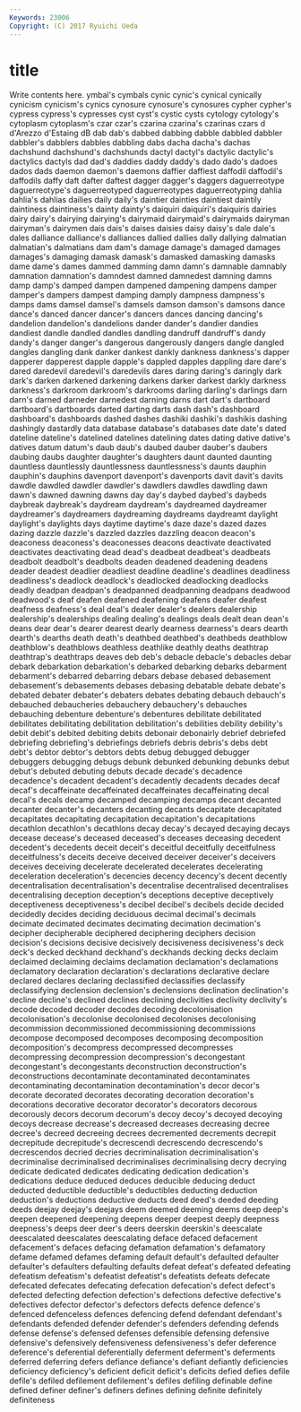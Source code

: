 ```yaml
---
Keywords: 23006 
Copyright: (C) 2017 Ryuichi Ueda
---
```


# title

Write contents here.
ymbal's cymbals cynic cynic's cynical cynically cynicism
cynicism's cynics cynosure cynosure's cynosures cypher cypher's cypress cypress's cypresses
cyst cyst's cystic cysts cytology cytology's cytoplasm cytoplasm's czar czar's
czarina czarina's czarinas czars d d'Arezzo d'Estaing dB dab dab's
dabbed dabbing dabble dabbled dabbler dabbler's dabblers dabbles dabbling dabs
dacha dacha's dachas dachshund dachshund's dachshunds dactyl dactyl's dactylic dactylic's
dactylics dactyls dad dad's daddies daddy daddy's dado dado's dadoes
dados dads daemon daemon's daemons daffier daffiest daffodil daffodil's daffodils
daffy daft dafter daftest dagger dagger's daggers daguerreotype daguerreotype's daguerreotyped
daguerreotypes daguerreotyping dahlia dahlia's dahlias dailies daily daily's daintier dainties
daintiest daintily daintiness daintiness's dainty dainty's daiquiri daiquiri's daiquiris dairies
dairy dairy's dairying dairying's dairymaid dairymaid's dairymaids dairyman dairyman's dairymen
dais dais's daises daisies daisy daisy's dale dale's dales dalliance
dalliance's dalliances dallied dallies dally dallying dalmatian dalmatian's dalmatians dam
dam's damage damage's damaged damages damages's damaging damask damask's damasked
damasking damasks dame dame's dames dammed damming damn damn's damnable
damnably damnation damnation's damndest damned damnedest damning damns damp damp's
damped dampen dampened dampening dampens damper damper's dampers dampest damping
damply dampness dampness's damps dams damsel damsel's damsels damson damson's
damsons dance dance's danced dancer dancer's dancers dances dancing dancing's
dandelion dandelion's dandelions dander dander's dandier dandies dandiest dandle dandled
dandles dandling dandruff dandruff's dandy dandy's danger danger's dangerous dangerously
dangers dangle dangled dangles dangling dank danker dankest dankly dankness
dankness's dapper dapperer dapperest dapple dapple's dappled dapples dappling dare
dare's dared daredevil daredevil's daredevils dares daring daring's daringly dark
dark's darken darkened darkening darkens darker darkest darkly darkness darkness's
darkroom darkroom's darkrooms darling darling's darlings darn darn's darned darneder
darnedest darning darns dart dart's dartboard dartboard's dartboards darted darting
darts dash dash's dashboard dashboard's dashboards dashed dashes dashiki dashiki's
dashikis dashing dashingly dastardly data database database's databases date date's
dated dateline dateline's datelined datelines datelining dates dating dative dative's
datives datum datum's daub daub's daubed dauber dauber's daubers daubing
daubs daughter daughter's daughters daunt daunted daunting dauntless dauntlessly dauntlessness
dauntlessness's daunts dauphin dauphin's dauphins davenport davenport's davenports davit davit's
davits dawdle dawdled dawdler dawdler's dawdlers dawdles dawdling dawn dawn's
dawned dawning dawns day day's daybed daybed's daybeds daybreak daybreak's
daydream daydream's daydreamed daydreamer daydreamer's daydreamers daydreaming daydreams daydreamt daylight
daylight's daylights days daytime daytime's daze daze's dazed dazes dazing
dazzle dazzle's dazzled dazzles dazzling deacon deacon's deaconess deaconess's deaconesses
deacons deactivate deactivated deactivates deactivating dead dead's deadbeat deadbeat's deadbeats
deadbolt deadbolt's deadbolts deaden deadened deadening deadens deader deadest deadlier
deadliest deadline deadline's deadlines deadliness deadliness's deadlock deadlock's deadlocked deadlocking
deadlocks deadly deadpan deadpan's deadpanned deadpanning deadpans deadwood deadwood's deaf
deafen deafened deafening deafens deafer deafest deafness deafness's deal deal's
dealer dealer's dealers dealership dealership's dealerships dealing dealing's dealings deals
dealt dean dean's deans dear dear's dearer dearest dearly dearness
dearness's dears dearth dearth's dearths death death's deathbed deathbed's deathbeds
deathblow deathblow's deathblows deathless deathlike deathly deaths deathtrap deathtrap's deathtraps
deaves deb deb's debacle debacle's debacles debar debark debarkation debarkation's
debarked debarking debarks debarment debarment's debarred debarring debars debase debased
debasement debasement's debasements debases debasing debatable debate debate's debated debater
debater's debaters debates debating debauch debauch's debauched debaucheries debauchery debauchery's
debauches debauching debenture debenture's debentures debilitate debilitated debilitates debilitating debilitation
debilitation's debilities debility debility's debit debit's debited debiting debits debonair
debonairly debrief debriefed debriefing debriefing's debriefings debriefs debris debris's debs
debt debt's debtor debtor's debtors debts debug debugged debugger debuggers
debugging debugs debunk debunked debunking debunks debut debut's debuted debuting
debuts decade decade's decadence decadence's decadent decadent's decadently decadents decades
decaf decaf's decaffeinate decaffeinated decaffeinates decaffeinating decal decal's decals decamp
decamped decamping decamps decant decanted decanter decanter's decanters decanting decants
decapitate decapitated decapitates decapitating decapitation decapitation's decapitations decathlon decathlon's decathlons
decay decay's decayed decaying decays decease decease's deceased deceased's deceases
deceasing decedent decedent's decedents deceit deceit's deceitful deceitfully deceitfulness deceitfulness's
deceits deceive deceived deceiver deceiver's deceivers deceives deceiving decelerate decelerated
decelerates decelerating deceleration deceleration's decencies decency decency's decent decently decentralisation
decentralisation's decentralise decentralised decentralises decentralising deception deception's deceptions deceptive deceptively
deceptiveness deceptiveness's decibel decibel's decibels decide decided decidedly decides deciding
deciduous decimal decimal's decimals decimate decimated decimates decimating decimation decimation's
decipher decipherable deciphered deciphering deciphers decision decision's decisions decisive decisively
decisiveness decisiveness's deck deck's decked deckhand deckhand's deckhands decking decks
declaim declaimed declaiming declaims declamation declamation's declamations declamatory declaration declaration's
declarations declarative declare declared declares declaring declassified declassifies declassify declassifying
declension declension's declensions declination declination's decline decline's declined declines declining
declivities declivity declivity's decode decoded decoder decodes decoding decolonisation decolonisation's
decolonise decolonised decolonises decolonising decommission decommissioned decommissioning decommissions decompose decomposed
decomposes decomposing decomposition decomposition's decompress decompressed decompresses decompressing decompression decompression's
decongestant decongestant's decongestants deconstruction deconstruction's deconstructions decontaminate decontaminated decontaminates decontaminating
decontamination decontamination's decor decor's decorate decorated decorates decorating decoration decoration's
decorations decorative decorator decorator's decorators decorous decorously decors decorum decorum's
decoy decoy's decoyed decoying decoys decrease decrease's decreased decreases decreasing
decree decree's decreed decreeing decrees decremented decrements decrepit decrepitude decrepitude's
decrescendi decrescendo decrescendo's decrescendos decried decries decriminalisation decriminalisation's decriminalise decriminalised
decriminalises decriminalising decry decrying dedicate dedicated dedicates dedicating dedication dedication's
dedications deduce deduced deduces deducible deducing deduct deducted deductible deductible's
deductibles deducting deduction deduction's deductions deductive deducts deed deed's deeded
deeding deeds deejay deejay's deejays deem deemed deeming deems deep
deep's deepen deepened deepening deepens deeper deepest deeply deepness deepness's
deeps deer deer's deers deerskin deerskin's deescalate deescalated deescalates deescalating
deface defaced defacement defacement's defaces defacing defamation defamation's defamatory defame
defamed defames defaming default default's defaulted defaulter defaulter's defaulters defaulting
defaults defeat defeat's defeated defeating defeatism defeatism's defeatist defeatist's defeatists
defeats defecate defecated defecates defecating defecation defecation's defect defect's defected
defecting defection defection's defections defective defective's defectives defector defector's defectors
defects defence defence's defenced defenceless defences defencing defend defendant defendant's
defendants defended defender defender's defenders defending defends defense defense's defensed
defenses defensible defensing defensive defensive's defensively defensiveness defensiveness's defer deference
deference's deferential deferentially deferment deferment's deferments deferred deferring defers defiance
defiance's defiant defiantly deficiencies deficiency deficiency's deficient deficit deficit's deficits
defied defies defile defile's defiled defilement defilement's defiles defiling definable
define defined definer definer's definers defines defining definite definitely definiteness
